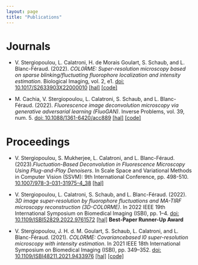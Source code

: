```yaml
---
layout: page
title: "Publications"
---
```



# Journals
- V. Stergiopoulou, L. Calatroni, H. de Morais Goulart, S. Schaub, and L. Blanc-Féraud. (2022). *COL0RME: Super-resolution microscopy based on sparse blinking/fluctuating fluorophore localization and intensity estimation*. Biological Imaging, vol. 2, e1. [doi: 10.1017/S2633903X22000010](https://doi.org/10.1017/S2633903X22000010) [[hal]](https://hal.archives-ouvertes.fr/hal-03320950) [[code]](https://github.com/VStergiop/COL0RME)

- M. Cachia, V. Stergiopoulou, L. Calatroni, S. Schaub, and L. Blanc-Féraud. (2022). *Fluorescence image deconvolution microscopy via generative adversarial learning (FluoGAN)*. Inverse Problems, vol. 39, num. 5. [doi: 10.1088/1361-6420/acc889](https://doi.org/10.1088/1361-6420/acc889) [[hal]](https://hal.archives-ouvertes.fr/hal-03790156) [[code]](https://github.com/cmayeul/FluoGAN)


# Proceedings
- V. Stergiopoulou, S. Mukherjee, L. Calatroni, and L. Blanc-Féraud. (2023).*Fluctuation-Based Deconvolution in Fluorescence Microscopy Using Plug-and-Play Denoisers*. In Scale Space and Variational Methods in Computer Vision (SSVM): 9th International Conference, pp. 498-510. [10.1007/978-3-031-31975-4_38](https://doi.org/10.1007/978-3-031-31975-4_38) [[hal]](https://hal.science/hal-04038738)

- V. Stergiopoulou, L. Calatroni, S. Schaub, and L. Blanc-Féraud. (2022). *3D image super-resolution by fluorophore fluctuations and MA-TIRF microscopy reconstruction (3D-COL0RME)*. In 2022 IEEE 19th International Symposium on Biomedical Imaging (ISBI), pp. 1–4. [doi: 10.1109/ISBI52829.2022.9761572](https://doi.org/10.1109/ISBI52829.2022.9761572) [[hal]](https://hal.archives-ouvertes.fr/hal-03412778v1) **Best-Paper Runner-Up Award**

- V. Stergiopoulou, J. H. d. M. Goulart, S. Schaub, L. Calatroni, and L. Blanc-Féraud. (2021). *COL0RME: Covariancebased l0 super-resolution microscopy with intensity estimation*. In 2021 IEEE 18th International Symposium on Biomedical Imaging (ISBI), pp. 349–352. [doi: 10.1109/ISBI48211.2021.9433976](https://doi.org/10.1109/ISBI48211.2021.9433976) [[hal]](https://hal.archives-ouvertes.fr/hal-02979332) [[code]](https://github.com/VStergiop/COL0RME)

